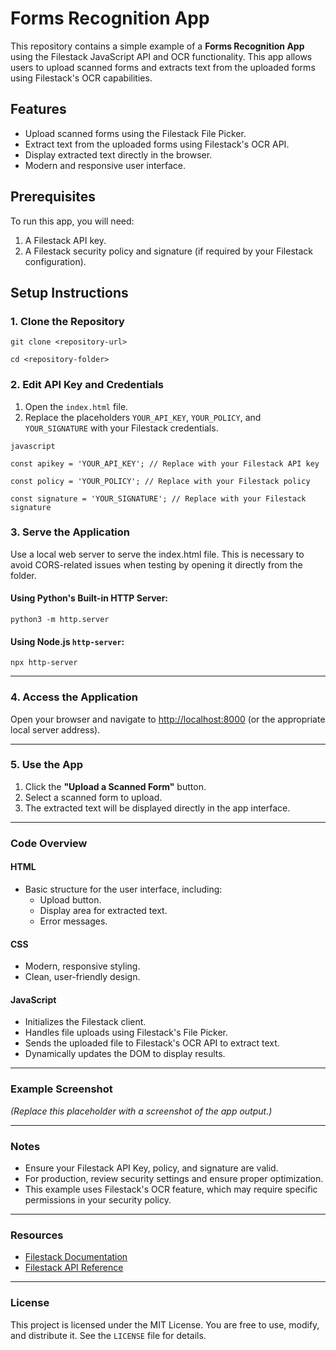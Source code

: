# Forms Recognition App

This repository contains a simple example of a **Forms Recognition App** using the Filestack JavaScript API and OCR functionality. This app allows users to upload scanned forms and extracts text from the uploaded forms using Filestack's OCR capabilities.

## Features

- Upload scanned forms using the Filestack File Picker.
- Extract text from the uploaded forms using Filestack's OCR API.
- Display extracted text directly in the browser.
- Modern and responsive user interface.

## Prerequisites

To run this app, you will need:

1. A Filestack API key.
2. A Filestack security policy and signature (if required by your Filestack configuration).

## Setup Instructions

### 1. Clone the Repository

`git clone <repository-url>`

`cd <repository-folder>`

### 2. Edit API Key and Credentials

1. Open the `index.html` file.
2. Replace the placeholders `YOUR_API_KEY`, `YOUR_POLICY`, and `YOUR_SIGNATURE` with your Filestack credentials.

`javascript`

`const apikey = 'YOUR_API_KEY'; // Replace with your Filestack API key`

`const policy = 'YOUR_POLICY'; // Replace with your Filestack policy`

`const signature = 'YOUR_SIGNATURE'; // Replace with your Filestack signature`

### 3. Serve the Application

Use a local web server to serve the index.html file. This is necessary to avoid CORS-related issues when testing by opening it directly from the folder.

#### Using Python's Built-in HTTP Server:

`python3 -m http.server`

#### Using Node.js `http-server`:

`npx http-server`

---

### 4. Access the Application

Open your browser and navigate to [http://localhost:8000](http://localhost:8000) (or the appropriate local server address).

---

### 5. Use the App

1. Click the **"Upload a Scanned Form"** button.
2. Select a scanned form to upload.
3. The extracted text will be displayed directly in the app interface.

---

### Code Overview

#### **HTML**
- Basic structure for the user interface, including:
  - Upload button.
  - Display area for extracted text.
  - Error messages.

#### **CSS**
- Modern, responsive styling.
- Clean, user-friendly design.

#### **JavaScript**
- Initializes the Filestack client.
- Handles file uploads using Filestack's File Picker.
- Sends the uploaded file to Filestack's OCR API to extract text.
- Dynamically updates the DOM to display results.

---

### Example Screenshot

*(Replace this placeholder with a screenshot of the app output.)*

---

### Notes

- Ensure your Filestack API Key, policy, and signature are valid.
- For production, review security settings and ensure proper optimization.
- This example uses Filestack's OCR feature, which may require specific permissions in your security policy.

---

### Resources

- [Filestack Documentation](https://www.filestack.com/docs/)
- [Filestack API Reference](https://www.filestack.com/docs/api/)

---

### License

This project is licensed under the MIT License. You are free to use, modify, and distribute it. See the `LICENSE` file for details.

